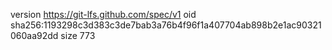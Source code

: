 version https://git-lfs.github.com/spec/v1
oid sha256:1193298c3d383c3de7bab3a76b4f96f1a407704ab898b2e1ac90321060aa92dd
size 773
